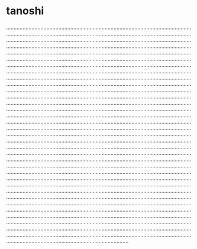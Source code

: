 # tanoshi

..........................................................................................................................................................................................................................................................................................................................................................................................................................................................................................................................................................................................................................................................................................................................................................................................................................................................................................................................................................................................................................................................................................................................................................................................................................................................................................................................................................................................................................................................................................................................................................................................................................................................................................................................................................................................................................................................................................................................................................................................................................................................................................................................................................................................................................................................................................................................................................................................................................................................................................................................................................................................................................................................................................................................................................................................................................................................................................................................................................................................................................................................................................................................................................................................................................................................................................................................................................................................................................................................................................................................................................................................................................................................................................................................................................................................................................................................................................................................................................................................................................................................................................................................................................................................................................................................................................................................................................................................................................................................................